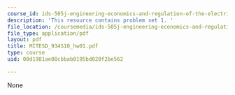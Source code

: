 ```yaml
---
course_id: ids-505j-engineering-economics-and-regulation-of-the-electric-power-sector-spring-2010
description: 'This resource contains problem set 1. '
file_location: /coursemedia/ids-505j-engineering-economics-and-regulation-of-the-electric-power-sector-spring-2010/00d1981ae08cbbab0195bd020f2be562_MITESD_934S10_hw01.pdf
file_type: application/pdf
layout: pdf
title: MITESD_934S10_hw01.pdf
type: course
uid: 00d1981ae08cbbab0195bd020f2be562

---
```

None